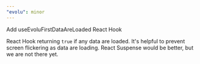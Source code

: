 ```yaml
---
"evolu": minor
---
```


Add useEvoluFirstDataAreLoaded React Hook

React Hook returning `true` if any data are loaded. It's helpful to prevent screen flickering as data are loading. React Suspense would be better, but we are not there yet.
